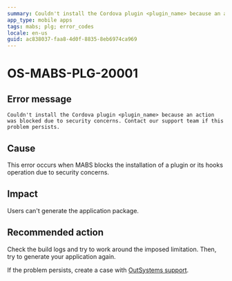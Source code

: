 ```yaml
---
summary: Couldn't install the Cordova plugin <plugin_name> because an action was blocked due to security concerns. Contact our support team if this problem persists.
app_type: mobile apps
tags: mabs; plg; error_codes
locale: en-us
guid: ac838037-faa8-4d0f-8835-8eb6974ca969
---
```


# OS-MABS-PLG-20001

## Error message

`Couldn't install the Cordova plugin <plugin_name> because an action was
blocked due to security concerns. Contact our support team if this problem
persists.`

## Cause

This error occurs when MABS blocks the installation of a plugin or its hooks
operation due to security concerns.

## Impact

Users can't generate the application package.

## Recommended action

Check the build logs and try to work around the imposed limitation. Then, try
to generate your application again.

If the problem persists, create a case with [OutSystems
support](https://success.outsystems.com/Support).
